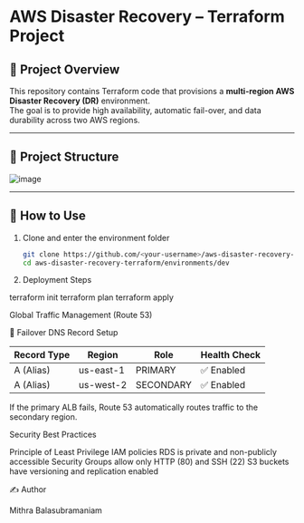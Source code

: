 # AWS Disaster Recovery – Terraform Project

## 📖 Project Overview
This repository contains Terraform code that provisions a **multi-region AWS Disaster Recovery (DR)** environment.  
The goal is to provide high availability, automatic fail-over, and data durability across two AWS regions.

---

## 📁 Project Structure



![image](https://github.com/user-attachments/assets/6b662a82-d652-4ad9-8530-023e6c5d7f4b)



---

## 🚀 How to Use

1. Clone and enter the environment folder  
   ```bash
   git clone https://github.com/<your-username>/aws-disaster-recovery-terraform.git
   cd aws-disaster-recovery-terraform/environments/dev
   
2. Deployment Steps
   
terraform init
terraform plan
terraform apply

Global Traffic Management (Route 53)



🧠 Failover DNS Record Setup

| Record Type | Region     | Role      | Health Check |
|-------------|------------|-----------|---------------|
| A (Alias)   | us-east-1  | PRIMARY   | ✅ Enabled     |
| A (Alias)   | us-west-2  | SECONDARY | ✅ Enabled     |


If the primary ALB fails, Route 53 automatically routes traffic to the secondary region.


Security Best Practices



Principle of Least Privilege IAM policies
RDS is private and non-publicly accessible
Security Groups allow only HTTP (80) and SSH (22)
S3 buckets have versioning and replication enabled


✍️ Author



Mithra Balasubramaniam
